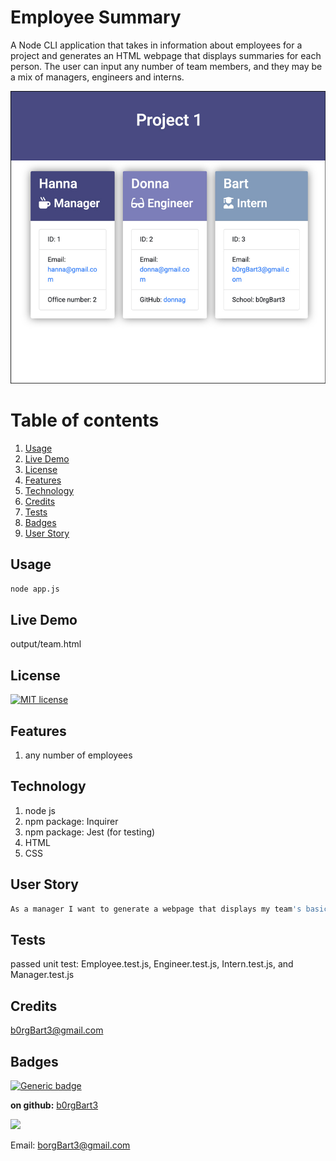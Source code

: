 # Employee Summary
A Node CLI application that takes in information about employees for a project and generates an HTML webpage that displays summaries for each person. The user can input any number of team members, and they may be a mix of managers, engineers and interns.

![HTML output](screenshot.jpg)
# Table of contents
1. [Usage](#Usage)
2. [Live Demo](#Live_Demo)
3. [License](#License)
4. [Features](#Features)
5. [Technology](#Technology)
6. [Credits](#Credits)
7. [Tests](#Tests)
8. [Badges](#Badges)
9. [User Story](#User_Story)
<a name="Usage"></a>
## Usage
```sh
node app.js
```
<a name="Live_Demo"></a>
## Live Demo
output/team.html
<a name='License'></a>
## License
[![MIT license](https://img.shields.io/badge/License-MIT-blue.svg)](https://lbesson.mit-license.org/)
<a name="Features"></a>
## Features
1. any number of employees
<a name="Technology"></a>
## Technology
1. node js
2.  npm package: Inquirer
3.  npm package: Jest (for testing)
4.  HTML
5.  CSS
<a name="User_Story"></a>
## User Story
```sh
As a manager I want to generate a webpage that displays my team's basic info so that I have quick access to emails ang GitHub profiles
```
<a name="Tests"></a>
## Tests
passed unit test: Employee.test.js, Engineer.test.js, Intern.test.js, and Manager.test.js

<a name="Credits"></a>
## Credits
b0rgBart3@gmail.com

<a name="Badges"></a>
## Badges
 [![Generic badge](https://img.shields.io/badge/made_with-node.js-<COLOR>.svg)](https://shields.io/)

**on github:** <a href='github.com/b0rgBart3'>b0rgBart3</a>

[![](https://github.com/b0rgBart3.png?size=90)](https://github.com/remarkablemark)

Email: borgBart3@gmail.com
